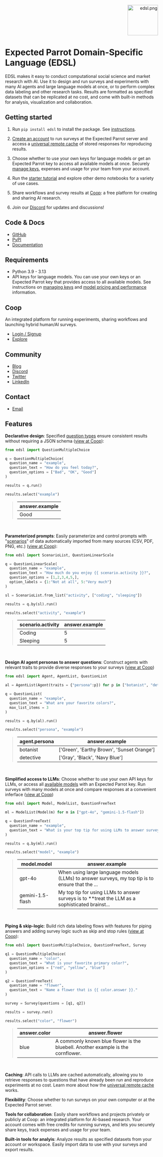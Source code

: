 <p align="right">
  <img src="https://github.com/expectedparrot/edsl/blob/main/static/logo.png?raw=true" alt="edsl.png" width="100"/>
</p>

# Expected Parrot Domain-Specific Language (EDSL)

EDSL makes it easy to conduct computational social science and market research with AI. Use it to design and run surveys and experiments with many AI agents and large language models at once, or to perform complex data labeling and other research tasks. Results are formatted as specified datasets that can be replicated at no cost, and come with built-in methods for analysis, visualization and collaboration. 

## Getting started

1. Run `pip install edsl` to install the package. See <a href="https://www.expectedparrot.com/getting-started" target="_blank" rel="noopener noreferrer">instructions</a>.

2. <a href="https://www.expectedparrot.com/login" target="_blank" rel="noopener noreferrer">Create an account</a> to run surveys at the Expected Parrot server and access a <a href="https://docs.expectedparrot.com/en/latest/remote_caching.html" target="_blank" rel="noopener noreferrer">universal remote cache</a> of stored responses for reproducing results.

3. Choose whether to use your own keys for language models or get an Expected Parrot key to access all available models at once. Securely <a href="https://www.expectedparrot.com/getting-started/edsl-api-keys" target="_blank" rel="noopener noreferrer">manage keys</a>,  expenses and usage for your team from your account.

4. Run the <a href="https://docs.expectedparrot.com/en/latest/starter_tutorial.html" target="_blank" rel="noopener noreferrer">starter tutorial</a> and explore other demo notebooks for a variety of use cases. 

5. Share workflows and survey results at <a href="https://www.expectedparrot.com/content/explore" target="_blank" rel="noopener noreferrer">Coop</a>: a free platform for creating and sharing AI research.

6. Join our <a href="https://discord.com/invite/mxAYkjfy9m" target="_blank" rel="noopener noreferrer">Discord</a> for updates and discussions! 

## Code & Docs
- <a href="https://github.com/expectedparrot/edsl" target="_blank" rel="noopener noreferrer">GitHub</a>
- <a href="https://pypi.org/project/edsl/" target="_blank" rel="noopener noreferrer">PyPI</a>
- <a href="https://docs.expectedparrot.com" target="_blank" rel="noopener noreferrer">Documentation</a>

## Requirements
- Python 3.9 - 3.13
- API keys for language models. You can use your own keys or an Expected Parrot key that provides access to all available models.
See instructions on <a href="https://docs.expectedparrot.com/en/latest/api_keys.html" target="_blank" rel="noopener noreferrer">managing keys</a> and <a href="https://www.expectedparrot.com/models" target="_blank" rel="noopener noreferrer">model pricing and performance</a> information.

## Coop
An integrated platform for running experiments, sharing workflows and launching hybrid human/AI surveys.
- <a href="https://www.expectedparrot.com/login" target="_blank" rel="noopener noreferrer">Login / Signup</a>
- <a href="https://www.expectedparrot.com/content/explore" target="_blank" rel="noopener noreferrer">Explore</a>

## Community
- <a href="https://blog.expectedparrot.com" target="_blank" rel="noopener noreferrer">Blog</a>
- <a href="https://discord.com/invite/mxAYkjfy9m" target="_blank" rel="noopener noreferrer">Discord</a>
- <a href="https://x.com/ExpectedParrot" target="_blank" rel="noopener noreferrer">Twitter</a>
- <a href="https://www.linkedin.com/company/expectedparrot/" target="_blank" rel="noopener noreferrer">LinkedIn</a>

## Contact
- <a href="mailto:info@expectedparrot.com" target="_blank" rel="noopener noreferrer">Email</a>


## Features 

**Declarative design**: 
Specified <a href="https://docs.expectedparrot.con/en/latest/questions.html" target="_blank" rel="noopener noreferrer">question types</a> ensure consistent results without requiring a JSON schema (<a href="https://www.expectedparrot.com/content/2a848a0e-f9de-46bc-98d0-a13b9a1caf11" target="_blank" rel="noopener noreferrer">view at Coop</a>):

```python
from edsl import QuestionMultipleChoice

q = QuestionMultipleChoice(
  question_name = "example",
  question_text = "How do you feel today?",
  question_options = ["Bad", "OK", "Good"]
)

results = q.run()

results.select("example")
```


> | answer.example  |
> |-----------------|
> | Good            |

<br>

**Parameterized prompts**: 
Easily parameterize and control prompts with "<a href="https://docs.expectedparrot.com/en/latest/scenarios.html" target="_blank" rel="noopener noreferrer">scenarios</a>" of data automatically imported from many sources (CSV, PDF, PNG, etc.) (<a href="https://www.expectedparrot.com/content/7bb9ec2e-827b-4867-ac02-33163df1a1d1" target="_blank" rel="noopener noreferrer">view at Coop</a>):

```python
from edsl import ScenarioList, QuestionLinearScale

q = QuestionLinearScale(
  question_name = "example",
  question_text = "How much do you enjoy {{ scenario.activity }}?",
  question_options = [1,2,3,4,5,],
  option_labels = {1:"Not at all", 5:"Very much"}
)

sl = ScenarioList.from_list("activity", ["coding", "sleeping"])

results = q.by(sl).run()

results.select("activity", "example")
```

> | scenario.activity  | answer.example  |
> |--------------------|-----------------|
> | Coding             | 5               |
> | Sleeping           | 5               |

<br>

**Design AI agent personas to answer questions**: 
Construct agents with relevant traits to provide diverse responses to your surveys (<a href="https://www.expectedparrot.com/content/b639a2d7-4ae6-48fe-8b9e-58350fab93de" target="_blank" rel="noopener noreferrer">view at Coop</a>)

```python
from edsl import Agent, AgentList, QuestionList

al = AgentList(Agent(traits = {"persona":p}) for p in ["botanist", "detective"])

q = QuestionList(
  question_name = "example",
  question_text = "What are your favorite colors?",
  max_list_items = 3
)

results = q.by(al).run()

results.select("persona", "example")
```

> | agent.persona  | answer.example                              |
> |----------------|---------------------------------------------|
> | botanist       | ['Green', 'Earthy Brown', 'Sunset Orange']  |
> | detective      | ['Gray', 'Black', 'Navy Blue']              |

<br>

**Simplified access to LLMs**: 
Choose whether to use your own API keys for LLMs, or access all <a href="https://www.expectedparrot.com/models" target="_blank" rel="noopener noreferrer">available models</a> with an Expected Parrot key. Run surveys with many models at once and compare responses at a convenient inferface (<a href="https://www.expectedparrot.com/content/044465f0-b87f-430d-a3b9-4fd3b8560299" target="_blank" rel="noopener noreferrer">view at Coop</a>)

```python
from edsl import Model, ModelList, QuestionFreeText

ml = ModelList(Model(m) for m in ["gpt-4o", "gemini-1.5-flash"])

q = QuestionFreeText(
  question_name = "example",
  question_text = "What is your top tip for using LLMs to answer surveys?"
)

results = q.by(ml).run()

results.select("model", "example")
```

> | model.model        | answer.example                                                                                  |
> |--------------------|-------------------------------------------------------------------------------------------------|
> | gpt-4o             | When using large language models (LLMs) to answer surveys, my top tip is to ensure that the ... |
> | gemini-1.5-flash   | My top tip for using LLMs to answer surveys is to **treat the LLM as a sophisticated brainst... |

<br>

**Piping & skip-logic**: 
Build rich data labeling flows with features for piping answers and adding survey logic such as skip and stop rules (<a href="https://www.expectedparrot.com/content/b8afe09d-49bf-4c05-b753-d7b0ae782eb3" target="_blank" rel="noopener noreferrer">view at Coop</a>):

```python
from edsl import QuestionMultipleChoice, QuestionFreeText, Survey

q1 = QuestionMultipleChoice(
  question_name = "color",
  question_text = "What is your favorite primary color?",
  question_options = ["red", "yellow", "blue"]
)

q2 = QuestionFreeText(
  question_name = "flower",
  question_text = "Name a flower that is {{ color.answer }}."
)

survey = Survey(questions = [q1, q2])

results = survey.run()

results.select("color", "flower")
```

> | answer.color  | answer.flower                                                                     |
> |---------------|-----------------------------------------------------------------------------------|
> | blue          | A commonly known blue flower is the bluebell. Another example is the cornflower.  |

<br>

**Caching**: 
API calls to LLMs are cached automatically, allowing you to retrieve responses to questions that have already been run and reproduce experiments at no cost. Learn more about how the <a href="https://docs.expectedparrot.com/en/latest/remote_caching.html" target="_blank" rel="noopener noreferrer">universal remote cache</a> works.

**Flexibility**: 
Choose whether to run surveys on your own computer or at the Expected Parrot server.

**Tools for collaboration**: 
Easily share workflows and projects privately or publicly at Coop: an integrated platform for AI-based research. Your account comes with free credits for running surveys, and lets you securely share keys, track expenses and usage for your team.

**Built-in tools for analyis**: 
Analyze results as specified datasets from your account or workspace. Easily import data to use with your surveys and export results.
